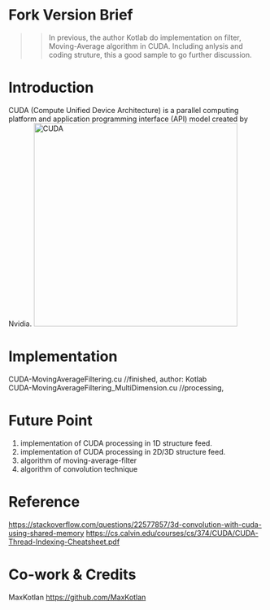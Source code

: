 
# Fork Version Brief #
>> In previous, the author Kotlab do implementation on filter, Moving-Average algorithm in CUDA.
>> Including anlysis and coding struture, this a good sample to go further discussion.

# Introduction #
CUDA (Compute Unified Device Architecture) is a parallel computing platform and application programming interface (API) model created by Nvidia.
<img src="https://en.wikipedia.org/wiki/File:Nvidia_CUDA_Logo.jpg" alt="CUDA" class="center" width="400">

# Implementation #
CUDA-MovingAverageFiltering.cu                //finished, author: Kotlab <br>
CUDA-MovingAverageFiltering_MultiDimension.cu //processing, <br>

# Future Point #
1. implementation of CUDA processing in 1D structure feed.
2. implementation of CUDA processing in 2D/3D structure feed.
3. algorithm of moving-average-filter
4. algorithm of convolution technique

# Reference #
https://stackoverflow.com/questions/22577857/3d-convolution-with-cuda-using-shared-memory
https://cs.calvin.edu/courses/cs/374/CUDA/CUDA-Thread-Indexing-Cheatsheet.pdf

# Co-work & Credits #
MaxKotlan
https://github.com/MaxKotlan
